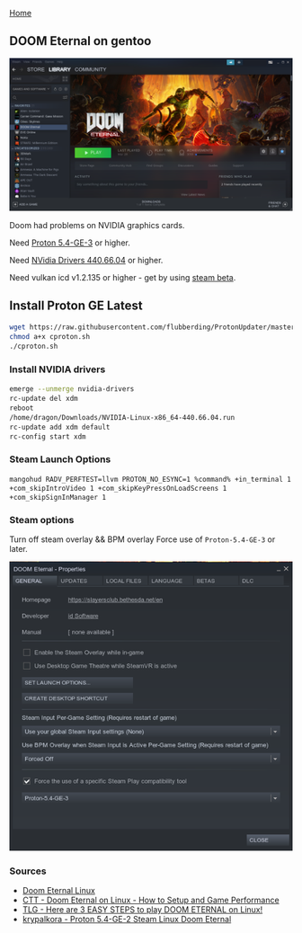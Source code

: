 [Home](/index.md)

## DOOM Eternal on gentoo

![Doom eternal splash](res/doom-splash.png)

Doom had problems on NVIDIA graphics cards.

Need [Proton 5.4-GE-3](https://github.com/GloriousEggroll/proton-ge-custom/releases) or higher.

Need [NVidia Drivers 440.66.04](https://developer.nvidia.com/vulkan-driver) or higher.

Need vulkan icd v1.2.135 or higher - get by using [steam beta](https://support.steampowered.com/kb_article.php?ref=7021-eiah-8669).

## Install Proton GE Latest

```bash
wget https://raw.githubusercontent.com/flubberding/ProtonUpdater/master/cproton.sh
chmod a+x cproton.sh
./cproton.sh
```

### Install NVIDIA drivers

```bash
emerge --unmerge nvidia-drivers 
rc-update del xdm
reboot
/home/dragon/Downloads/NVIDIA-Linux-x86_64-440.66.04.run
rc-update add xdm default
rc-config start xdm
```

### Steam Launch Options

```
mangohud RADV_PERFTEST=llvm PROTON_NO_ESYNC=1 %command% +in_terminal 1 +com_skipIntroVideo 1 +com_skipKeyPressOnLoadScreens 1 +com_skipSignInManager 1
```

### Steam options

Turn off steam overlay && BPM overlay
Force use of `Proton-5.4-GE-3` or later.

![Steam properties](res/doom-settings.png)

### Sources

* [Doom Eternal Linux](https://www.christitus.com/doom-eternal-linux)
* [CTT - Doom Eternal on Linux - How to Setup and Game Performance](https://www.youtube.com/watch?v=g3UPxd8iUsU&t=1s)
* [TLG - Here are 3 EASY STEPS to play DOOM ETERNAL on Linux!](https://www.youtube.com/watch?v=u2_Eoqekr9o)
* [krypalkora - Proton 5.4-GE-2 Steam Linux Doom Eternal](https://www.youtube.com/watch?v=cwhoIZcFXLs)
